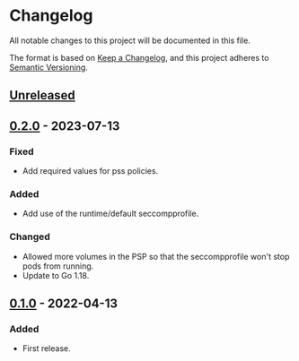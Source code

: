 # Changelog

All notable changes to this project will be documented in this file.

The format is based on [Keep a Changelog](https://keepachangelog.com/en/1.0.0/), and this project adheres
to [Semantic Versioning](https://semver.org/spec/v2.0.0.html).

## [Unreleased]

## [0.2.0] - 2023-07-13

### Fixed

- Add required values for pss policies.

### Added

- Add use of the runtime/default seccompprofile.

### Changed

- Allowed more volumes in the PSP so that the seccompprofile won't stop pods from running.
- Update to Go 1.18.

## [0.1.0] - 2022-04-13

### Added

- First release.

[Unreleased]: https://github.com/giantswarm/aws-tccpf-watchdog/compare/v0.2.0...HEAD
[0.2.0]: https://github.com/giantswarm/aws-tccpf-watchdog/compare/v0.1.0...v0.2.0
[0.1.0]: https://github.com/giantswarm/aws-tccpf-watchdog/compare/v0.0.0...v0.1.0
